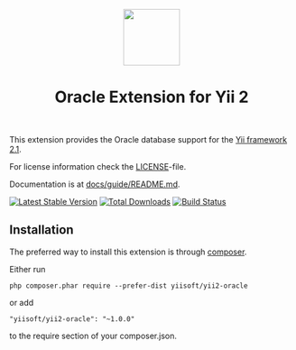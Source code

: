 <p align="center">
    <a href="https://github.com/yiisoft" target="_blank">
        <img src="https://avatars3.githubusercontent.com/u/4430336" height="100px">
    </a>
    <h1 align="center">Oracle Extension for Yii 2</h1>
    <br>
</p>

This extension provides the Oracle database support for the [Yii framework 2.1](http://www.yiiframework.com).

For license information check the [LICENSE](LICENSE.md)-file.

Documentation is at [docs/guide/README.md](docs/guide/README.md).

[![Latest Stable Version](https://poser.pugx.org/yiisoft/yii2-oracle/v/stable.png)](https://packagist.org/packages/yiisoft/yii2-oracle)
[![Total Downloads](https://poser.pugx.org/yiisoft/yii2-oracle/downloads.png)](https://packagist.org/packages/yiisoft/yii2-oracle)
[![Build Status](https://travis-ci.org/yiisoft/yii2-oracle.svg?branch=master)](https://travis-ci.org/yiisoft/yii2-oracle)


Installation
------------

The preferred way to install this extension is through [composer](http://getcomposer.org/download/).

Either run

```
php composer.phar require --prefer-dist yiisoft/yii2-oracle
```

or add

```
"yiisoft/yii2-oracle": "~1.0.0"
```

to the require section of your composer.json.
